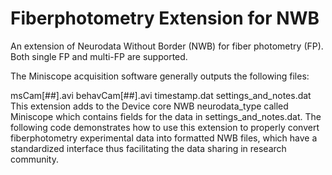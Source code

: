 # Fiberphotometry Extension for NWB

An extension of Neurodata Without Border (NWB) for fiber photometry (FP). Both single FP and multi-FP are supported.

The Miniscope acquisition software generally outputs the following files:

msCam[##].avi
behavCam[##].avi
timestamp.dat
settings_and_notes.dat
This extension adds  to the Device core NWB neurodata_type called Miniscope which contains fields for the data in settings_and_notes.dat. The following code demonstrates how to use this extension to properly convert fiberphotometry experimental data into formatted NWB files, which have a standardized interface thus facilitating the data sharing in research community. 
